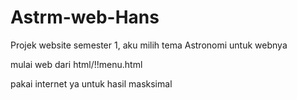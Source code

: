 # Astrm-web-Hans
Projek website semester 1, aku milih tema Astronomi untuk webnya


mulai web dari  html/!!menu.html

pakai internet ya untuk hasil masksimal

